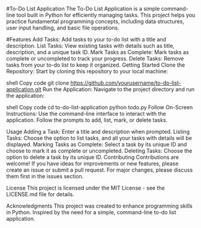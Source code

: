 #To-Do List Application
The To-Do List Application is a simple command-line tool built in Python for efficiently managing tasks. This project helps you practice fundamental programming concepts, including data structures, user input handling, and basic file operations.

#Features
Add Tasks: Add tasks to your to-do list with a title and description.
List Tasks: View existing tasks with details such as title, description, and a unique task ID.
Mark Tasks as Complete: Mark tasks as complete or uncompleted to track your progress.
Delete Tasks: Remove tasks from your to-do list to keep it organized.
Getting Started
Clone the Repository: Start by cloning this repository to your local machine:

shell
Copy code
git clone https://github.com/yourusername/to-do-list-application.git
Run the Application: Navigate to the project directory and run the application:

shell
Copy code
cd to-do-list-application
python todo.py
Follow On-Screen Instructions: Use the command-line interface to interact with the application. Follow the prompts to add, list, mark, or delete tasks.

Usage
Adding a Task:
Enter a title and description when prompted.
Listing Tasks:
Choose the option to list tasks, and all your tasks with details will be displayed.
Marking Tasks as Complete:
Select a task by its unique ID and choose to mark it as complete or uncompleted.
Deleting Tasks:
Choose the option to delete a task by its unique ID.
Contributing
Contributions are welcome! If you have ideas for improvements or new features, please create an issue or submit a pull request. For major changes, please discuss them first in the issues section.

License
This project is licensed under the MIT License - see the LICENSE.md file for details.

Acknowledgments
This project was created to enhance programming skills in Python.
Inspired by the need for a simple, command-line to-do list application.

